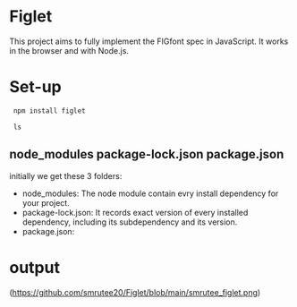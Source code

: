 # Figlet
This project aims to fully implement the FIGfont spec in JavaScript. It works in the browser and with Node.js.

# Set-up

```bash
 npm install figlet
```

```
 ls
```
## node_modules  package-lock.json  package.json

initially we get these 3 folders:<br>

- node_modules: The node module contain evry install dependency for your project.<br>
- package-lock.json: It records exact version of every installed dependency, including its subdependency and its version.<br>
- package.json: <br>

# output
(https://github.com/smrutee20/Figlet/blob/main/smrutee_figlet.png)



